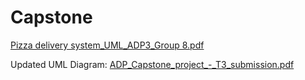 # Capstone
[Pizza delivery system_UML_ADP3_Group 8.pdf](https://github.com/DKamalie/Capstone/files/11185807/Pizza.delivery.system_UML_ADP3_Group.8.pdf)

Updated UML Diagram:
[ADP_Capstone_project_-_T3_submission.pdf](https://github.com/DKamalie/Capstone/files/12570604/ADP_Capstone_project_-_T3_submission.pdf)
